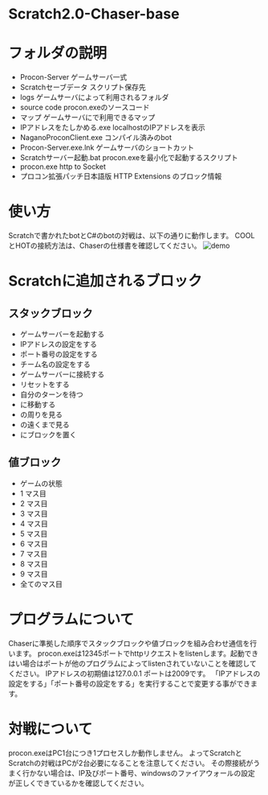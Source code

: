 # Scratch2.0-Chaser-base
# フォルダの説明
* Procon-Server       ゲームサーバ一式
* Scratchセーブデータ  スクリプト保存先
* logs                ゲームサーバによって利用されるフォルダ
* source code         procon.exeのソースコード
* マップ               ゲームサーバにで利用できるマップ
* IPアドレスをたしかめる.exe localhostのIPアドレスを表示
* NaganoProconClient.exe コンパイル済みのbot
* Procon-Server.exe.lnk ゲームサーバのショートカット
* Scratchサーバー起動.bat procon.exeを最小化で起動するスクリプト
* procon.exe http to Socket
* プロコン拡張パッチ日本語版 HTTP Extensions のブロック情報
# 使い方
Scratchで書かれたbotとC#のbotの対戦は、以下の通りに動作します。
COOLとHOTの接続方法は、Chaserの仕様書を確認してください。
![demo](https://raw.githubusercontent.com/kayamalab/Scratch2.0-Chaser-base/master/image/howtouse.gif)

# Scratchに追加されるブロック
## スタックブロック
* ゲームサーバーを起動する
* IPアドレスの設定をする
* ポート番号の設定をする
* チーム名の設定をする
* ゲームサーバーに接続する
* リセットをする
* 自分のターンを待つ
*  に移動する
*  の周りを見る
*  の遠くまで見る
*  にブロックを置く
## 値ブロック
* ゲームの状態   
* 1 マス目
* 2 マス目
* 3 マス目
* 4 マス目
* 5 マス目
* 6 マス目
* 7 マス目
* 8 マス目
* 9 マス目
* 全てのマス目

# プログラムについて
Chaserに準拠した順序でスタックブロックや値ブロックを組み合わせ通信を行います。
procon.exeは12345ポートでhttpリクエストをlistenします。起動できはい場合はポートが他のプログラムによってlistenされていないことを確認してください。
IPアドレスの初期値は127.0.0.1
ポートは2009です。
「IPアドレスの設定をする」「ポート番号の設定をする」を実行することで変更する事ができます。
# 対戦について
procon.exeはPC1台につき1プロセスしか動作しません。
よってScratchとScratchの対戦はPCが2台必要になることを注意してください。
その際接続がうまく行かない場合は、IP及びポート番号、windowsのファイアウォールの設定が正しくできているかを確認してください。
